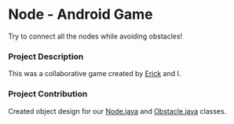 # Node - Android Game
Try to connect all the nodes while avoiding obstacles!

### Project Description

This was a collaborative game created by [Erick](https://github.com/easauceda) and I.

### Project Contribution
Created object design for our [Node.java](https://github.com/arendon094/node/blob/master/app/src/main/java/com/cs437/androidwithmark/node/Node.java) and [Obstacle.java](https://github.com/arendon094/node/blob/master/app/src/main/java/com/cs437/androidwithmark/node/Obstacle.java) classes.
